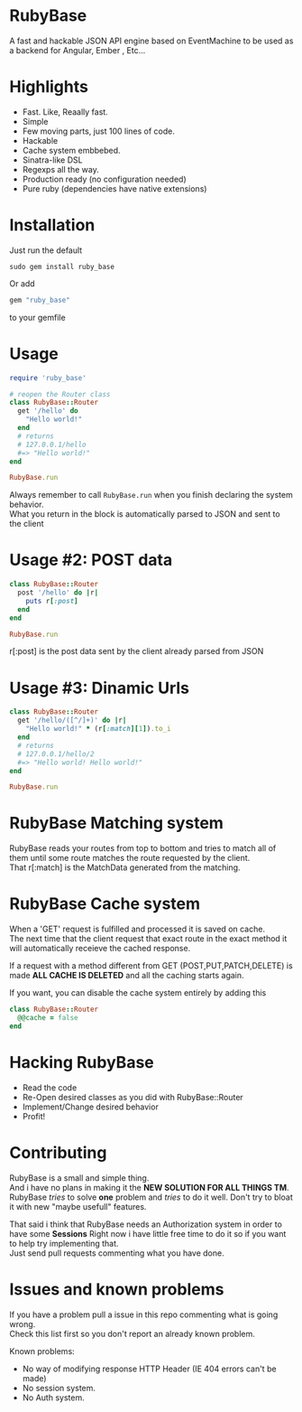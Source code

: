 # RubyBase
A fast and hackable JSON API engine based on EventMachine to be used as a backend for Angular, Ember , Etc...

# Highlights
- Fast. Like, Reaally fast.
- Simple
- Few moving parts, just 100 lines of code.
- Hackable
- Cache system embbebed.
- Sinatra-like DSL
- Regexps all the way.
- Production ready (no configuration needed)
- Pure ruby (dependencies have native extensions)

# Installation
Just run the default
```
sudo gem install ruby_base
```
Or add
```ruby
gem "ruby_base"
```
to your gemfile

# Usage
```ruby
require 'ruby_base'

# reopen the Router class
class RubyBase::Router
  get '/hello' do
    "Hello world!"
  end
  # returns
  # 127.0.0.1/hello
  #=> "Hello world!"
end

RubyBase.run
```
Always remember to call ```RubyBase.run``` when you finish declaring the system behavior.  
What you return in the block is automatically parsed to JSON and sent to the client

# Usage #2: POST data
``` ruby
class RubyBase::Router
  post '/hello' do |r|
    puts r[:post]
  end
end

RubyBase.run
```
r[:post] is the post data sent by the client already parsed from JSON

# Usage #3: Dinamic Urls
``` ruby
class RubyBase::Router
  get '/hello/([^/]+)' do |r|
    "Hello world!" * (r[:match][1]).to_i
  end
  # returns
  # 127.0.0.1/hello/2
  #=> "Hello world! Hello world!"
end

RubyBase.run
```

# RubyBase Matching system
RubyBase reads your routes from top to bottom and tries to match all of them
until some route matches the route requested by the client.   
That r[:match] is
the MatchData generated from the matching.

# RubyBase Cache system
When a 'GET' request is fulfilled and processed it is saved on cache.   
The next time
that the client request that exact route in the exact method it will automatically
receieve the cached response.  


If a request with a method different from GET (POST,PUT,PATCH,DELETE) is made
**ALL CACHE IS DELETED** and all the caching starts again.


If you want, you can disable the cache system entirely by adding this

```ruby
class RubyBase::Router
  @@cache = false
end
```

# Hacking RubyBase
 - Read the code
 - Re-Open desired classes as you did with RubyBase::Router
 - Implement/Change desired behavior
 - Profit!

# Contributing
RubyBase is a small and simple thing.   
And i have no plans in making it the **NEW SOLUTION
FOR ALL THINGS TM**.   
RubyBase *tries* to solve **one** problem and *tries* to do it well. Don't try to
bloat it with new "maybe usefull" features.


That said i think that RubyBase needs an Authorization system in order to have some **Sessions**
Right now i have little free time to do it so if you want to help try implementing that.  
Just send pull requests commenting what you have done.

# Issues and known problems
If you have a problem pull a issue in this repo commenting what is going wrong.  
Check this list first so you don't report an already known problem.


Known problems:
 - No way of modifying response HTTP Header (IE 404 errors can't be made)
 - No session system.
 - No Auth system.
